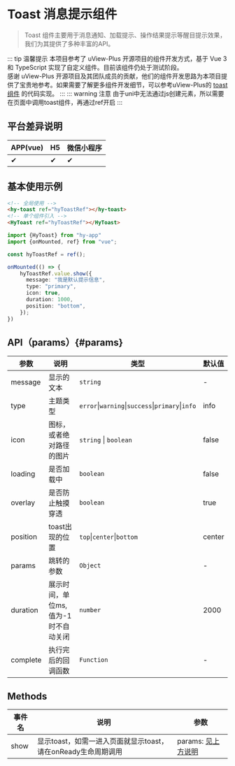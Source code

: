 # Toast 消息提示组件
> Toast 组件主要用于消息通知、加载提示、操作结果提示等醒目提示效果，我们为其提供了多种丰富的API。

::: tip 温馨提示
本项目参考了 uView-Plus 开源项目的组件开发方式，基于 Vue 3 和 TypeScript 实现了自定义组件。目前该组件仍处于测试阶段。<br>
感谢 uView-Plus 开源项目及其团队成员的贡献，他们的组件开发思路为本项目提供了宝贵地参考。如果需要了解更多组件开发细节，可以参考uView-Plus的 [toast组件](https://uiadmin.net/uview-plus/components/toast.html) 的代码实现。
:::
::: warning 注意
由于uni中无法通过js创建元素，所以需要在页面中调用toast组件，再通过ref开启
:::

## 平台差异说明

| APP(vue) | H5 | 微信小程序 |
|----------|----|-------|
| ✔        | ✔  | ✔     |

## 基本使用示例

```html
<!-- 全局使用 -->
<hy-toast ref="hyToastRef"></hy-toast>
<!-- 单个组件引入 -->
<HyToast ref="hyToastRef"></HyToast>
```

```ts
import {HyToast} from "hy-app"
import {onMounted, ref} from "vue";

const hyToastRef = ref();

onMounted(() => {
    hyToastRef.value.show({
      message: "我是默认提示信息",
      type: "primary",
      icon: true,
      duration: 1000,
      position: "bottom",
    });
}) 
```

## API（params）{#params}

| 参数       | 说明                    | 类型                                               | 默认值    |
|----------|-----------------------|--------------------------------------------------|--------|
| message  | 显示的文本                 | `string`                                         | -      |
| type     | 主题类型                  | `error`\|`warning`\|`success`\|`primary`\|`info` | info   |
| icon     | 图标，或者绝对路径的图片          | `string` \| `boolean`                            | false  |
| loading  | 是否加载中                 | `boolean`                                        | false  |
| overlay  | 是否防止触摸穿透              | `boolean`                                        | true   |
| position | toast出现的位置            | `top`\|`center`\|`bottom`                        | center |
| params   | 跳转的参数                 | `Object`                                         | -      |
| duration | 展示时间，单位ms, 值为-1时不自动关闭 | `number`                                         | 2000   |
| complete | 执行完后的回调函数             | `Function`                                       | -      |

## Methods

| 事件名  | 说明                                      | 参数                       |
|------|-----------------------------------------|--------------------------|
| show | 显示toast，如需一进入页面就显示toast，请在onReady生命周期调用 | params: [见上方说明](#params) |



<demo-model url="pages/components/toast/toast"></demo-model>